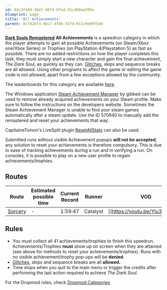 ```yaml
---
id: 84c3fd4d-3647-4674-b7e4-91cd90ae505e
blueprint: page
title: 'All Achievements'
parent: 8c7d2bf3-dbc7-4f0b-91fd-011c9e90fb40
---
```

[**Dark Souls Remastered**](/ds1remaster)    **All Achievements** is a speedrun category in which the player attempts to gain all possible Achievements (on Steam/Xbox one/Xbox Series) or Trophies (on PlayStation 4/Playstation 5) as fast as possible. There are no added restrictions on how the player completes this task, they must simply start a new character and gain the final achievement, *The Dark Soul*, as quickly as they can. [Glitches](/glitches), skips and sequence breaks are all allowed. Using other programs to affect the game or editing the game code is not allowed; apart from a few exceptions allowed by the community.

The leaderboards for this category are available [here](https://www.speedrun.com/darksoulsremastered/all_achievements).

The Windows application [Steam Achievement Manager](https://github.com/gibbed/SteamAchievementManager) by gibbed can be used to remove already acquired achievements on your Steam profile. Make sure to follow the instructions on the developers website. Sometimes the Steam Achievement Manager is unable to find your steam games automatically after a steam update. Use the ID 570940 to manually add the remastered and reset your achievements that way.

CapitaineToinon's LiveSplit plugin [ResetAllStats](https://github.com/CapitaineToinon/LiveSplit.ResetAllStats) can also be used.

Submitted runs without visible Achievement popups **will not be accepted**, any solution to reset your achievements is therefore compulsory. This is due to ease of tracking achievements during a run and in verifying a run. On consoles, it is possible to play on a new user profile to regain achievements/trophies.

## Routes

| Route | Estimated possible time | Current Record | Runner | VOD |
| --- | --- | --- | --- | --- |
| [Sorcery](https://pastebin.com/XABkeeb8) | - | 1:59:47 | Catalyst | [(https://youtu.be/Ylu3_O3pto4) |

## Rules

- You must collect all 41 achievements/trophies to finish this speedrun. Achievements/Trophies **must** show up on screen when they are attained (see above for methods to reset your achievements/trophies). Runs with no visible achievement/trophy pop-ups will be **denied**.
- [Glitches](/glitches), skips and sequence breaks are all **allowed.**
- Time stops when you quit to the main menu or trigger the credits after performing the last action required to achieve *The Dark Soul*.

For the Dropmod rules, check [Dropmod Categories](https://soulsspeedruns.com/ds1remaster/dropmod-categories/)
